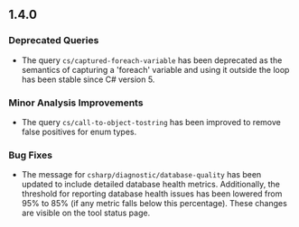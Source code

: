 ## 1.4.0

### Deprecated Queries

* The query `cs/captured-foreach-variable` has been deprecated as the semantics of capturing a 'foreach' variable and using it outside the loop has been stable since C# version 5.

### Minor Analysis Improvements

* The query `cs/call-to-object-tostring` has been improved to remove false positives for enum types.

### Bug Fixes

* The message for `csharp/diagnostic/database-quality` has been updated to include detailed database health metrics. Additionally, the threshold for reporting database health issues has been lowered from 95% to 85% (if any metric falls below this percentage). These changes are visible on the tool status page.
